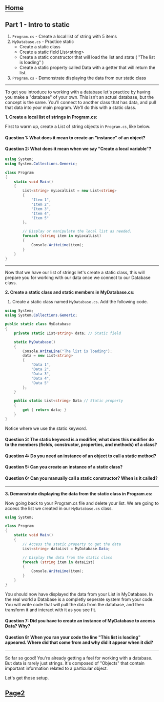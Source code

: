 ﻿## [Home](../README.md)

## Part 1 - Intro to static
1. `Program.cs` - Create a local list of string with 5 items
2. `MyDatabase.cs` - Practice static
    - Create a static class
    - Create a static field List\<string\>
    - Create a static constructor that will load the list and state ( "The list is loading" )
    - Create a static property called Data with a getter that will return the list.
3. `Program.cs` - Demonstrate displaying the data from our static class


--- 



To get you introduce to working with a database let's practice by having you make a "database" of your own. This isn't an actual database, but the concept is the same. You'll connect to another class that has data, and pull that data into your main program. We'll do this with a static class.

**1. Create a local list of strings in Program.cs:**

First to warm up, create a List of string objects in `Program.cs`, like below.

#### Question 1: What does it mean to create an "instance" of an object?
#### Question 2: What does it mean when we say "Create a local variable"?

```csharp
using System;
using System.Collections.Generic;

class Program
{
    static void Main()
    {
        List<string> myLocalList = new List<string>
        {
            "Item 1",
            "Item 2",
            "Item 3",
            "Item 4",
            "Item 5"
        };

        // Display or manipulate the local list as needed.
        foreach (string item in myLocalList)
        {
            Console.WriteLine(item);
        }
    }
}
```

---


Now that we have our list of strings let's create a static class, this will prepare you for working with our data once we connect to our Database class.

**2. Create a static class and static members in MyDatabase.cs:**

1. Create a static class named `MyDatabase.cs`. Add the following code.

```csharp
using System;
using System.Collections.Generic;

public static class MyDatabase
{
    private static List<string> data; // Static field

    static MyDatabase()
    {
        Console.WriteLine("The list is loading");
        data = new List<string>
        {
            "Data 1",
            "Data 2",
            "Data 3",
            "Data 4",
            "Data 5"
        };
    }

    public static List<string> Data // Static property
    {
        get { return data; }
    }
}
```

Notice where we use the static keyword. 

#### Question 3: The static keyword is a modifier, what does this modifier do to the members (fields, constructor, properties, and methods) of a class?
#### Question 4: Do you need an instance of an object to call a static method?
#### Question 5: Can you create an instance of a static class?
#### Question 6: Can you manually call a static constructor? When is it called?

---

**3. Demonstrate displaying the data from the static class in Program.cs:**

Now going back to your Program.cs file and delete your list. We are going to access the list we created in our `MyDatabase.cs` class.

```csharp
using System;

class Program
{
    static void Main()
    {
        // Access the static property to get the data
        List<string> dataList = MyDatabase.Data;

        // Display the data from the static class
        foreach (string item in dataList)
        {
            Console.WriteLine(item);
        }
    }
}
```

You should now have displayed the data from your List in MyDatabase. In the real world a Database is a completly seperate system from your code. You will write code that will pull the data from the database, and then transform it and interact with it as you see fit.

#### Question 7: Did you have to create an instance of MyDatabase to access Data? Why?
#### Question 8: When you ran your code the line "This list is loading" appeared. Where did that come from and why did it appear when it did?

---

So far so good! You're already getting a feel for working with a database. But data is rarely just strings. It's composed of "Objects" that contain important information related to a particular object. 

Let's get those setup.

## [Page2](Page2.md)